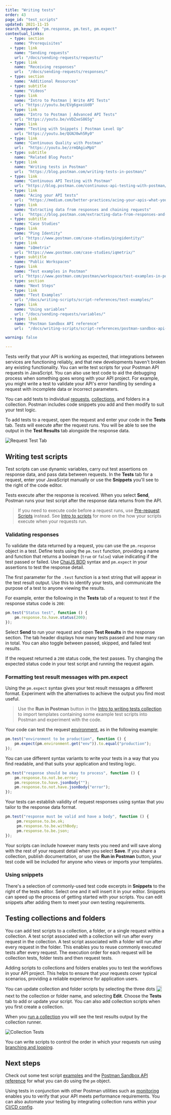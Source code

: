 ```yaml
---
title: "Writing tests"
order: 43
page_id: "test_scripts"
updated: 2021-11-15
search_keyword: "pm.response, pm.test, pm.expect"
contextual_links:
  - type: section
    name: "Prerequisites"
  - type: link
    name: "Sending requests"
    url: "/docs/sending-requests/requests/"
  - type: link
    name: "Receiving responses"
    url:  "/docs/sending-requests/responses/"
  - type: section
    name: "Additional Resources"
  - type: subtitle
    name: "Videos"
  - type: link
    name: "Intro to Postman | Write API Tests"
    url: "https://youtu.be/EVg6gxeiUd0"
  - type: link
    name: "Intro to Postman | Advanced API Tests"
    url: "https://youtu.be/vVDZxeS865g"
  - type: link
    name: "Testing with Snippets | Postman Level Up"
    url: "https://youtu.be/QGNJ0wh5Ry0"
  - type: link
    name: "Continuous Quality with Postman"
    url:  "https://youtu.be/zrmQAgixMpU"
  - type: subtitle
    name: "Related Blog Posts"
  - type: link
    name: "Writing tests in Postman"
    url:  "https://blog.postman.com/writing-tests-in-postman/"
  - type: link
    name: "Continuous API Testing with Postman"
    url: "https://blog.postman.com/continuous-api-testing-with-postman/"
  - type: link
    name: "Acing your API tests"
    url:  "https://medium.com/better-practices/acing-your-apis-what-you-need-to-know-for-test-automation-e3fdba3519b9"
  - type: link
    name: "Extracting data from responses and chaining requests"
    url:  "https://blog.postman.com/extracting-data-from-responses-and-chaining-requests/"
  - type: subtitle
    name: "Case Studies"
  - type: link
    name: "Ping Identity"
    url: "https://www.postman.com/case-studies/pingidentity/"
  - type: link
    name: "iQmetrix"
    url: "https://www.postman.com/case-studies/iqmetrix/"
  - type: subtitle
    name: "Public Workspaces"
  - type: link
    name: "Test examples in Postman"
    url: "https://www.postman.com/postman/workspace/test-examples-in-postman/overview"
  - type: section
    name: "Next Steps"
  - type: link
    name: "Test Examples"
    url: "/docs/writing-scripts/script-references/test-examples/"
  - type: link
    name: "Using variables"
    url: "/docs/sending-requests/variables/"
  - type: link
    name: "Postman Sandbox API reference"
    url:  "/docs/writing-scripts/script-references/postman-sandbox-api-reference/"

warning: false

---
```


Tests verify that your API is working as expected, that integrations between services are functioning reliably, and that new developments haven't broken any existing functionality. You can write test scripts for your Postman API requests in JavaScript. You can also use test code to aid the debugging process when something goes wrong with your API project. For example, you might write a test to validate your API's error handling by sending a request with incomplete data or incorrect parameters.

You can add tests to individual [requests](/docs/sending-requests/requests/), [collections](/docs/sending-requests/intro-to-collections/), and folders in a collection. Postman includes code snippets you add and then modify to suit your test logic.

To add tests to a request, open the request and enter your code in the **Tests** tab. Tests will execute after the request runs. You will be able to see the output in the __Test Results__ tab alongside the response data.

![Request Test Tab](https://assets.postman.com/postman-docs/request-test-tab-v9.jpg)

## Writing test scripts

Test scripts can use dynamic variables, carry out test assertions on response data, and pass data between requests. In the __Tests__ tab for a request, enter your JavaScript manually or use the __Snippets__ you'll see to the right of the code editor.

Tests execute after the response is received. When you select __Send__, Postman runs your test script after the response data returns from the API.

> If you need to execute code before a request runs, use [Pre-request Scripts](/docs/writing-scripts/pre-request-scripts/) instead. See [Intro to scripts](/docs/writing-scripts/intro-to-scripts/) for more on the how your scripts execute when your requests run.

### Validating responses

To validate the data returned by a request, you can use the `pm.response` object in a test. Define tests using the `pm.test` function, providing a name and function that returns a boolean (`true` or `false`) value indicating if the test passed or failed. Use [ChaiJS BDD](https://www.chaijs.com/api/bdd/) syntax and `pm.expect` in your assertions to test the response detail.

The first parameter for the `.test` function is a text string that will appear in the test result output. Use this to identify your tests, and communicate the purpose of a test to anyone viewing the results.

For example, enter the following in the __Tests__ tab of a request to test if the response status code is `200`:

```js
pm.test("Status test", function () {
    pm.response.to.have.status(200);
});
```

Select __Send__ to run your request and open __Test Results__ in the response section. The tab header displays how many tests passed and how many ran in total. You can also toggle between passed, skipped, and failed test results.

If the request returned a `200` status code, the test passes. Try changing the expected status code in your test script and running the request again.

### Formatting test result messages with pm.expect

Using the `pm.expect` syntax gives your test result messages a different format. Experiment with the alternatives to achieve the output you find most useful.

> Use the __Run in Postman__ button in the [Intro to writing tests collection](https://documenter.postman.com/view/1559645/RzZFCGFR?version=latest) to import templates containing some example test scripts into Postman and experiment with the code.

Your code can test the request [environment](/docs/sending-requests/managing-environments/), as in the following example:

```js
pm.test("environment to be production", function () {
    pm.expect(pm.environment.get("env")).to.equal("production");
});
```

You can use different syntax variants to write your tests in a way that you find readable, and that suits your application and testing logic.

```js
pm.test("response should be okay to process", function () {
    pm.response.to.not.be.error;
    pm.response.to.have.jsonBody("");
    pm.response.to.not.have.jsonBody("error");
});
```

Your tests can establish validity of request responses using syntax that you tailor to the response data format.

```js
pm.test("response must be valid and have a body", function () {
     pm.response.to.be.ok;
     pm.response.to.be.withBody;
     pm.response.to.be.json;
});
```

Your scripts can include however many tests you need and will save along with the rest of your request detail when you select __Save__. If you share a collection, publish documentation, or use the **Run in Postman** button, your test code will be included for anyone who views or imports your templates.

### Using snippets

There's a selection of commonly-used test code excerpts in __Snippets__ to the right of the tests editor. Select one and it will insert it in your editor. Snippets can speed up the process of getting started with your scripts. You can edit snippets after adding them to meet your own testing requirements.

## Testing collections and folders

You can add test scripts to a collection, a folder, or a single request within a collection. A test script associated with a collection will run after every request in the collection. A test script associated with a folder will run after every request in the folder. This enables you to reuse commonly executed tests after every request. The execution order for each request will be collection tests, folder tests and then request tests.

Adding scripts to collections and folders enables you to test the workflows in your API project. This helps to ensure that your requests cover typical scenarios, providing a reliable experience for application users.

You can update collection and folder scripts by selecting the three dots <img alt="Three dots icon" src="https://assets.postman.com/postman-docs/icon-three-dots-v9.jpg" width="18px" style="vertical-align:middle;margin-bottom:5px"> next to the collection or folder name, and selecting __Edit__. Choose the __Tests__ tab to add or update your script. You can also add collection scripts when you first create a collection.

When you [run a collection](/docs/running-collections/intro-to-collection-runs/) you will see the test results output by the collection runner.

![Collection Tests](https://assets.postman.com/postman-docs/collection-tests-run-v9.jpg)

You can write scripts to control the order in which your requests run using [branching and looping](/docs/running-collections/building-workflows/).

## Next steps

Check out some test script [examples](/docs/writing-scripts/script-references/test-examples/) and the [Postman Sandbox API reference](/docs/writing-scripts/script-references/postman-sandbox-api-reference/) for what you can do using the `pm` object.

Using tests in conjunction with other Postman utilities such as [monitoring](/docs/monitoring-your-api/intro-monitors/) enables you to verify that your API meets performance requirements. You can also automate your testing by integrating collection runs within your [CI/CD config](/docs/running-collections/using-newman-cli/integration-with-travis/).
